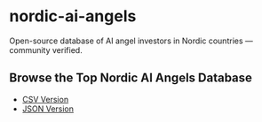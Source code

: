 # nordic-ai-angels
Open-source database of AI angel investors in Nordic countries — community verified.

## Browse the Top Nordic AI Angels Database

- [CSV Version](https://github.com/gedumas/nordic-ai-angels/blob/main/data/top-nordic-ai-angels.csv)
- [JSON Version](https://github.com/gedumas/nordic-ai-angels/blob/main/data/top-nordic-ai-angels.json)
